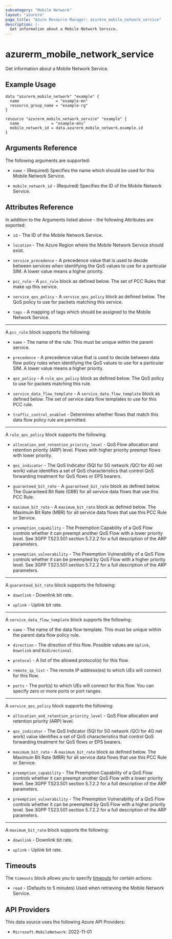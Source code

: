```yaml
---
subcategory: "Mobile Network"
layout: "azurerm"
page_title: "Azure Resource Manager: azurerm_mobile_network_service"
description: |-
  Get information about a Mobile Network Service.
---
```


# azurerm_mobile_network_service

Get information about a Mobile Network Service.

## Example Usage

```hcl
data "azurerm_mobile_network" "example" {
  name                = "example-mn"
  resource_group_name = "example-rg"
}

resource "azurerm_mobile_network_service" "example" {
  name              = "example-mns"
  mobile_network_id = data.azurerm_mobile_network.example.id
}
```

## Arguments Reference

The following arguments are supported:

* `name` - (Required) Specifies the name which should be used for this Mobile Network Service. 

* `mobile_network_id` - (Required) Specifies the ID of the Mobile Network Service. 

## Attributes Reference

In addition to the Arguments listed above - the following Attributes are exported:

* `id` - The ID of the Mobile Network Service.

* `location` - The Azure Region where the Mobile Network Service should exist.

* `service_precedence` - A precedence value that is used to decide between services when identifying the QoS values to use for a particular SIM. A lower value means a higher priority. 

* `pcc_rule` - A `pcc_rule` block as defined below. The set of PCC Rules that make up this service.

* `service_qos_policy` - A `service_qos_policy` block as defined below. The QoS policy to use for packets matching this service. 

* `tags` - A mapping of tags which should be assigned to the Mobile Network Service.

---

A `pcc_rule` block supports the following:

* `name` - The name of the rule. This must be unique within the parent service.

* `precedence` - A precedence value that is used to decide between data flow policy rules when identifying the QoS values to use for a particular SIM. A lower value means a higher priority. 

* `qos_policy` - A `rule_qos_policy` block as defined below. The QoS policy to use for packets matching this rule.

* `service_data_flow_template` - A `service_data_flow_template` block as defined below. The set of service data flow templates to use for this PCC rule.

* `traffic_control_enabled` - Determines whether flows that match this data flow policy rule are permitted.

---

A `rule_qos_policy` block supports the following:

* `allocation_and_retention_priority_level` - QoS Flow allocation and retention priority (ARP) level. Flows with higher priority preempt flows with lower priority.

* `qos_indicator` - The QoS Indicator (5QI for 5G network /QCI for 4G net work) value identifies a set of QoS characteristics that control QoS forwarding treatment for QoS flows or EPS bearers.

* `guaranteed_bit_rate` - A `guaranteed_bit_rate` block as defined below. The Guaranteed Bit Rate (GBR) for all service data flows that use this PCC Rule. 

* `maximum_bit_rate` - A `maximum_bit_rate` block as defined below. The Maximum Bit Rate (MBR) for all service data flows that use this PCC Rule or Service.

* `preemption_capability` - The Preemption Capability of a QoS Flow controls whether it can preempt another QoS Flow with a lower priority level. See 3GPP TS23.501 section 5.7.2.2 for a full description of the ARP parameters.

* `preemption_vulnerability` - The Preemption Vulnerability of a QoS Flow controls whether it can be preempted by QoS Flow with a higher priority level. See 3GPP TS23.501 section 5.7.2.2 for a full description of the ARP parameters.

---

A `guaranteed_bit_rate` block supports the following:

* `downlink` - Downlink bit rate.

* `uplink` - Uplink bit rate.

---

A `service_data_flow_template` block supports the following:

* `name` - The name of the data flow template. This must be unique within the parent data flow policy rule.

* `direction` - The direction of this flow. Possible values are `Uplink`, `Downlink` and `Bidirectional`.

* `protocol` - A list of the allowed protocol(s) for this flow. 

* `remote_ip_list` - The remote IP address(es) to which UEs will connect for this flow. 

* `ports` - The port(s) to which UEs will connect for this flow. You can specify zero or more ports or port ranges. 

---

A `service_qos_policy` block supports the following:

* `allocation_and_retention_priority_level` - QoS Flow allocation and retention priority (ARP) level. 

* `qos_indicator` - The QoS Indicator (5QI for 5G network /QCI for 4G net work) value identifies a set of QoS characteristics that control QoS forwarding treatment for QoS flows or EPS bearers.

* `maximum_bit_rate` - A `maximum_bit_rate` block as defined below. The Maximum Bit Rate (MBR) for all service data flows that use this PCC Rule or Service.

* `preemption_capability` - The Preemption Capability of a QoS Flow controls whether it can preempt another QoS Flow with a lower priority level. See 3GPP TS23.501 section 5.7.2.2 for a full description of the ARP parameters.

* `preemption_vulnerability` - The Preemption Vulnerability of a QoS Flow controls whether it can be preempted by QoS Flow with a higher priority level. See 3GPP TS23.501 section 5.7.2.2 for a full description of the ARP parameters. 

---

A `maximum_bit_rate` block supports the following:

* `downlink` - Downlink bit rate.

* `uplink` - Uplink bit rate.

## Timeouts

The `timeouts` block allows you to specify [timeouts](https://www.terraform.io/docs/configuration/resources.html#timeouts) for certain actions:

* `read` - (Defaults to 5 minutes) Used when retrieving the Mobile Network Service.

## API Providers
<!-- This section is generated, changes will be overwritten -->
This data source uses the following Azure API Providers:

* `Microsoft.MobileNetwork`: 2022-11-01
